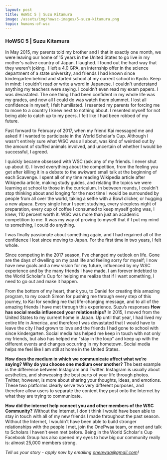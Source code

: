 ```yaml
---
layout: post
title: HoWSC 5 | Suzu Kitamura
image: /assets/img/howsc-images/5-suzu-kitamura.png
topic: humans-of-wsc
---
```


### HoWSC 5 | Suzu Kitamura

In May 2015, my parents told my brother and I that in exactly one month, we were
leaving our home of 15 years in the United States to go live in my mother's
native country of Japan. I laughed. I found out the hard way that they weren't
joking. ​ I left a 4.0 GPA, an internship offer in the science department of a
state university, and friends I had known since kindergarten behind and started
school at my current school in Kyoto. Keep in mind: I couldn't read or write a
word in Japanese. I couldn't understand anything my teachers were saying. I
couldn't even read my exam papers. I was devastated. The one thing I had been
confident in my whole life was my grades, and now all I could do was watch them
plummet. I lost all confidence in myself; I felt humiliated. I resented my
parents for forcing me to move to a country I knew next to nothing about. I
resented myself for not being able to catch up to my peers. I felt like I had
been robbed of my future.

Fast forward to February of 2017, when my friend Kai messaged me and asked if I
wanted to participate in the World Scholar's Cup. Although I wasn't entirely
sure what WSC was all about, was kind of weirded out by the amount of stuffed
animals involved, and uncertain of whether I would be successful, I agreed.

I quickly became obsessed with WSC (ask any of my friends. I never shut up about
it). I loved everything about the competition, from the feeling you get after
killing it in a debate to the awkward small talk at the beginning of each
Scavenge. I spent all of my time reading Wikipedia article after Wikipedia
article, making study guides, and relating the topics we were learning at school
to those in the curriculum. In between rounds, I couldn't stop thinking about
and longing for the next time I would be surrounded by people from all over the
world, taking a selfie with a Bowl clicker, or hugging a new alpaca. Every
single hour I spent studying, every sleepless night of preparation, every cup of
coffee I consumed to keep myself going was, I knew, 110 percent worth it. WSC
was more than just an academic competition to me. It was my way of proving to
myself that if I put my mind to something, I could do anything.

I was finally passionate about something again, and I had regained all of the
confidence I lost since moving to Japan. For the first time in two years, I felt
whole.

Since competing in the 2017 season, I've changed my outlook on life. Gone are
the days of dwelling on my past life and feeling sorry for myself; I now have
new goals and a new vision for my future, influenced by my WSC experience and by
the many friends I have made. I am forever indebted to the World Scholar's Cup
for helping me realize that if I want something, I need to go out and make it
happen.

From the bottom of my heart, thank you, to Daniel for creating this amazing
program, to my coach Simon for pushing me through every step of this journey, to
Kai for sending me that life-changing message, and to all of the amazing friends
I have met through this experience. Suzu’s responses **How has social media
influenced your relationships?** In 2015, I moved from the United States to my
current home in Japan. Up until that year, I had lived my entire life in
America, and therefore I was devastated that I would have to leave the city I
had grown to love and the friends I had gone to school with since kindergarten.
Social media has helped me keep in touch with not only my friends, but also has
helped me "stay in the loop" and keep up with the different events and changes
occurring in my hometown. Social media helps me feel like I am still at home in
the United States.

**How does the medium in which we communicate affect what we’re saying? Why do
you choose one medium over another?** The best example is the difference between
Instagram and Twitter. Instagram is usually about aesthetics, and showcasing the
best parts of your life through photos. Twitter, however, is more about sharing
your thoughts, ideas, and emotions. These two platforms clearly serve two very
different purposes, and therefore allow users to separate the content they post
onto the Internet by what they are trying to communicate.

**How did the internet help connect you and other members of the WSC
Community?** Without the Internet, I don't think I would have been able to stay
in touch with all of my new friends I made throughout the past season. Without
the Internet, I wouldn't have been able to build stronger relationships with the
people I met, join the OnePwaa team, or meet and talk to Scholars I haven't even
met before. Being in the World Scholar's Cup Facebook Group has also opened my
eyes to how big our community really is: almost 25,000 members strong.

_Tell us your story - apply now by emailing
[onepwaa@gmail.com](mailto:onepwaa@gmail.com)!_
